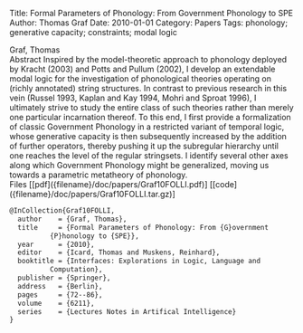 Title: Formal Parameters of Phonology: From Government Phonology to SPE
Author: Thomas Graf
Date: 2010-01-01
Category: Papers
Tags: phonology; generative capacity; constraints; modal logic

<div markdown class="authors">
Graf, Thomas
</div>

<div markdown class="abstract">
<span id="abstract-title">Abstract</span>
Inspired by the model-theoretic approach to phonology deployed by Kracht (2003) and Potts and Pullum (2002), I develop an extendable modal logic for the investigation of phonological theories operating on (richly annotated) string structures.
In contrast to previous research in this vein (Russel 1993, Kaplan and Kay 1994, Mohri and Sproat 1996), I ultimately strive to study the entire class of such theories rather than merely one particular incarnation thereof.
To this end, I first provide a formalization of classic Government Phonology in a restricted variant of temporal logic, whose generative capacity is then subsequently increased by the addition of further operators, thereby pushing it up the subregular hierarchy until one reaches the level of the regular stringsets.
I identify several other axes along which Government Phonology might be generalized, moving us towards a parametric metatheory of phonology.
</div>

<div markdown class="files">
<span id="files-title">Files</span>
[[pdf]({filename}/doc/papers/Graf10FOLLI.pdf)]
[[code]({filename}/doc/papers/Graf10FOLLI.tar.gz)]
</div>

~~~latex
@InCollection{Graf10FOLLI,
  author	= {Graf, Thomas},
  title		= {Formal Parameters of Phonology: From {G}overnment
		  {P}honology to {SPE}},
  year		= {2010},
  editor	= {Icard, Thomas and Muskens, Reinhard},
  booktitle	= {Interfaces: Explorations in Logic, Language and
		  Computation},
  publisher	= {Springer},
  address	= {Berlin},
  pages		= {72--86},
  volume	= {6211},
  series	= {Lectures Notes in Artifical Intelligence}
}
~~~
